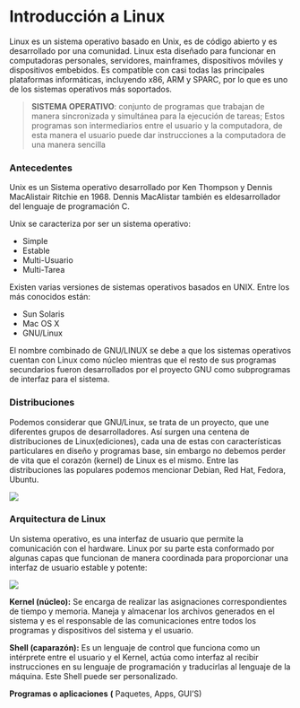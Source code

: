 # Introducción a Linux

Linux es un sistema operativo basado en Unix, es de código abierto y es desarrollado por una comunidad. Linux esta diseñado para funcionar en computadoras personales, servidores,  mainframes, dispositivos móviles y dispositivos embebidos. Es compatible con casi todas las principales plataformas informáticas, incluyendo  x86, ARM y SPARC, por lo que es uno de los sistemas operativos más  soportados.

> **SISTEMA OPERATIVO**: conjunto de programas que trabajan de manera sincronizada y simultánea para la ejecución de tareas; Estos programas son intermediarios entre el usuario y la computadora, de esta manera el usuario puede dar instrucciones a la computadora de una manera sencilla 

### Antecedentes

Unix es un Sistema operativo desarrollado por Ken Thompson y Dennis MacAlistair Ritchie en 1968. Dennis MacAlistar  también es eldesarrollador del lenguaje de programación C.

Unix se caracteriza por ser un sistema operativo:

- Simple
- Estable
- Multi-Usuario
- Multi-Tarea

Existen varias versiones de sistemas operativos basados en UNIX. Entre los más conocidos están:

- Sun Solaris
- Mac OS X
- GNU/Linux

El nombre combinado de GNU/LINUX se debe a que los sistemas operativos cuentan con Linux como núcleo mientras que el resto de sus programas secundarios fueron desarrollados por el proyecto GNU como subprogramas de interfaz para el sistema.

### Distribuciones

Podemos considerar que GNU/Linux, se trata de un proyecto, que une diferentes grupos de desarrolladores. Así surgen una centena de distribuciones de Linux(ediciones), cada una de estas con características particulares en diseño y programas base, sin embargo no debemos perder de vita que el corazón (kernel) de Linux es el mismo. Entre las distribuciones las populares podemos mencionar Debian, Red Hat, Fedora, Ubuntu.

![](https://edteam-media.s3.amazonaws.com/blogs/original/44a3dc94-575b-4d39-8b55-85dc09513370.png)

### Arquitectura de Linux

Un sistema operativo, es una interfaz de usuario que permite la comunicación con el hardware. Linux por su parte esta conformado por algunas capas que funcionan de manera coordinada para proporcionar una interfaz de usuario estable y potente:

![](https://4.bp.blogspot.com/-VlzDiJnVqAE/WKhTZTV_m8I/AAAAAAAABS4/zcIKvcTeGhEzWmgVngA-aC3tq87WUlHJwCLcB/s1600/arl1.jpg)

**Kernel (núcleo):** Se encarga de realizar las asignaciones correspondientes de tiempo y memoria. Maneja y almacenar los archivos generados en el sistema y es el responsable de las comunicaciones entre todos los programas y dispositivos del sistema y el usuario.

**Shell (caparazón):** Es un lenguaje de control que funciona como un intérprete entre el usuario y el Kernel, actúa como interfaz al recibir instrucciones en su lenguaje de programación y traducirlas al lenguaje de la máquina. Este Shell puede ser personalizado.

**Programas o aplicaciones** **(** Paquetes, Apps, GUI’S)

